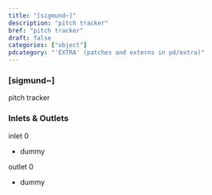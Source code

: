 ```yaml
---
title: "[sigmund~]"
description: "pitch tracker"
bref: "pitch tracker"
draft: false
categories: ["object"]
pdcategory: "'EXTRA' (patches and externs in pd/extra)"
---
```


### [sigmund~]

pitch tracker

### Inlets & Outlets

inlet 0

 - dummy

outlet 0

 - dummy
 
